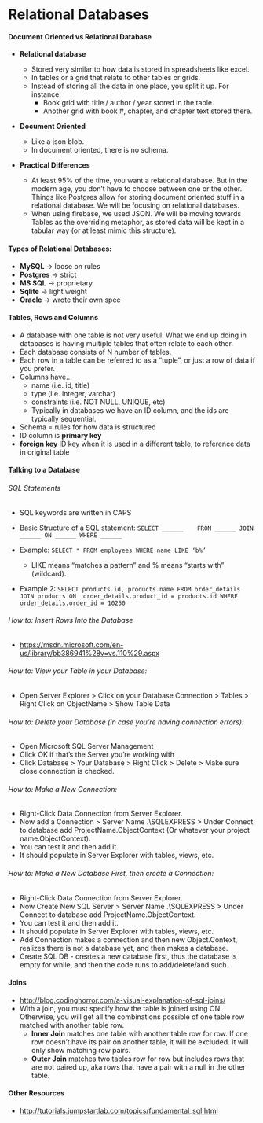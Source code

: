 # Relational Databases

#### Document Oriented vs Relational Database
  * **Relational database**
    * Stored very similar to how data is stored in spreadsheets like excel.  
    * In tables or a grid that relate to other tables or grids.  
    * Instead of storing all the data in one place, you split it up.  For instance:    
      * Book grid with title / author / year stored in the table.  
      * Another grid with book #, chapter, and chapter text stored there.
  * **Document Oriented**
    * Like a json blob.  
    * In document oriented, there is no schema.

  * **Practical Differences**
    * At least 95% of the time, you want a relational database.  But in the modern age, you don’t have to choose between one or the other.  Things like Postgres allow for storing document oriented stuff in a relational database.  We will be focusing on relational databases.
    * When using firebase, we used JSON.  We will be moving towards Tables as the overriding metaphor, as stored data will be kept in a tabular way (or at least mimic this structure).

#### Types of Relational Databases:
  * **MySQL** → loose on rules
  * **Postgres** → strict
  * **MS SQL** → proprietary
  * **Sqlite** → light weight
  * **Oracle** → wrote their own spec

#### Tables, Rows and Columns
* A database with one table is not very useful.  What we end up doing in databases is having multiple tables that often relate to each other.
* Each database consists of N number of tables.  
* Each row in a table can be referred to as a “tuple”, or just a row of data if you prefer.  
* Columns have…
	 * name (i.e. id, title)
	 * type (i.e. integer, varchar)
	 * constraints (i.e. NOT NULL, UNIQUE, etc)
	* Typically in databases we have an ID column, and the ids are typically sequential.
* Schema = rules for how data is structured
* ID column is **primary key**
* **foreign key** ID key when it is used in a different table, to reference data in original table

#### Talking to a Database

###### SQL Statements
 * SQL keywords are written in CAPS
 * Basic Structure of a SQL statement:
	`SELECT ______   
	FROM ______
	JOIN ______ ON ______
	WHERE ______`

* Example:  `SELECT * FROM employees WHERE name LIKE ‘b%’`
   * LIKE means “matches a pattern” and % means “starts with” (wildcard).

* Example 2: `SELECT products.id, products.name FROM order_details JOIN products ON  order_details.product_id = products.id WHERE order_details.order_id = 10250`

###### How to: Insert Rows Into the Database
  * https://msdn.microsoft.com/en-us/library/bb386941%28v=vs.110%29.aspx

###### How to: View your Table in your Database:
  * Open Server Explorer > Click on your Database Connection > Tables > Right Click on ObjectName > Show Table Data

###### How to: Delete your Database (in case you’re having connection errors):
  * Open Microsoft SQL Server Management
  * Click OK if that’s the Server you’re working with
  * Click Database > Your Database > Right Click > Delete > Make sure close connection is checked.

###### How to: Make a New Connection:
  * Right-Click Data Connection from Server Explorer.
  * Now add a Connection > Server Name .\SQLEXPRESS > Under Connect to database add ProjectName.ObjectContext (Or whatever your project name.ObjectContext).
  * You can test it and then add it.
  * It should populate in Server Explorer with tables, views, etc.

###### How to:  Make a New Database First, then create a Connection:
  * Right-Click Data Connection from Server Explorer.
  * Now Create New SQL Server > Server Name .\SQLEXPRESS > Under Connect to database add ProjectName.ObjectContext.
  * You can test it and then add it.
  * It should populate in Server Explorer with tables, views, etc.
  * Add Connection makes a connection and then new Object.Context, realizes there is not a database yet, and then makes a database.
  * Create SQL DB - creates a new database first, thus the database is empty for while, and then the code runs to add/delete/and such.

#### Joins
* http://blog.codinghorror.com/a-visual-explanation-of-sql-joins/
* With a join, you must specify how the table is joined using ON. Otherwise, you will get all the combinations possible of one table row matched with another table row.
  * **Inner Join** matches one table with another table row for row. If one row doesn’t have its pair on another table, it will be excluded. It will only show matching row pairs.
  * **Outer Join** matches two tables row for row but includes rows that are not paired up, aka rows that have a pair with a null in the other table.

#### Other Resources
* http://tutorials.jumpstartlab.com/topics/fundamental_sql.html
